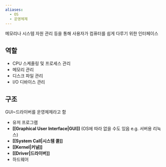 ```yaml
---
aliases:
  - OS
  - 운영체제
---
```

메모리나 시스템 자원 관리 등을 통해 사용자가 컴퓨터를 쉽게 다루기 위한 인터페이스

## 역할
- CPU 스케줄링 및 프로세스 관리
- 메모리 관리
- 디스크 파일 관리
- I/O 디바이스 관리
## 구조
GUI~드라이버를 운영체제라고 함
- 유저 프로그램
- **[[Graphical User Interface|GUI]]** (OS에 따라 없을 수도 있음 e.g. 서버용 리눅스)
- **[[System Call|시스템 콜]]**
- **[[Kernel|커널]]**
- **[[Driver|드라이버]]**
- 하드웨어